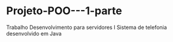 # Projeto-POO---1-parte
Trabalho Desenvolvimento para servidores I
Sistema de telefonia desenvolvido em Java
